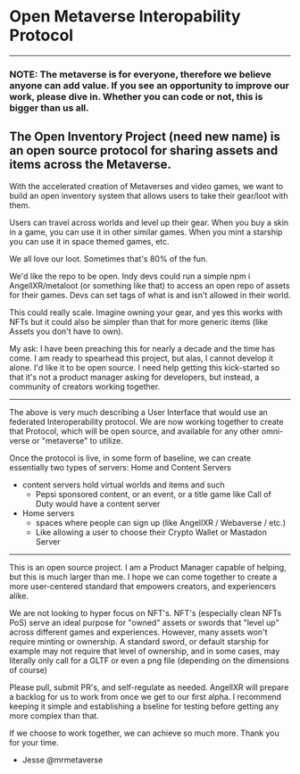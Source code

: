 # Open Metaverse Interopability Protocol 

---

### NOTE: The metaverse is for everyone, therefore we believe anyone can add value. If you see an opportunity to improve our work, please dive in. Whether you can code or not, this is bigger than us all.

## The Open Inventory Project (need new name) is an open source protocol for sharing assets and items across the Metaverse.

With the accelerated creation of Metaverses and video games, we want to build an open inventory system that allows users to take their gear/loot with them.

Users can travel across worlds and level up their gear. When you buy a skin in a game, you can use it in other similar games. When you mint a starship you can use it in space themed games, etc.

We all love our loot. Sometimes that's 80% of the fun.

We'd like the repo to be open. Indy devs could run a simple npm i AngellXR/metaloot (or something like that) to access an open repo of assets for their games. Devs can set tags of what is and isn't allowed in their world.

This could really scale. Imagine owning your gear, and yes this works with NFTs but it could also be simpler than that for more generic items (like Assets you don't have to own).

My ask: I have been preaching this for nearly a decade and the time has come. I am ready to spearhead this project, but alas, I cannot develop it alone. I'd like it to be open source. I need help getting this kick-started so that it's not a product manager asking for developers, but instead, a community of creators working together.

---

The above is very much describing a User Interface that would use an federated Interoperability protocol. We are now working together to create that Protocol, which will be open source, and available for any other omni-verse or "metaverse" to utilize.

Once the protocol is live, in some form of baseline, we can create essentially two types of servers: Home and Content Servers

- content servers hold virtual worlds and items and such
  - Pepsi sponsored content, or an event, or a title game like Call of Duty would have a content server
- Home servers
  - spaces where people can sign up (like AngellXR / Webaverse / etc.)
  - Like allowing a user to choose their Crypto Wallet or Mastadon Server

---

This is an open source project. I am a Product Manager capable of helping, but this is much larger than me. I hope we can come together to create a more user-centered standard that empowers creators, and experiencers alike.

We are not looking to hyper focus on NFT's. NFT's (especially clean NFTs PoS) serve an ideal purpose for "owned" assets or swords that "level up" across different games and experiences. However, many assets won't require minting or ownership. A standard sword, or default starship for example may not require that level of ownership, and in some cases, may literally only call for a GLTF or even a png file (depending on the dimensions of course)

Please pull, submit PR's, and self-regulate as needed. AngellXR will prepare a backlog for us to work from once we get to our first alpha. I recommend keeping it simple and establishing a bseline for testing before getting any more complex than that.

If we choose to work together, we can achieve so much more. Thank you for your time.

- Jesse @mrmetaverse
